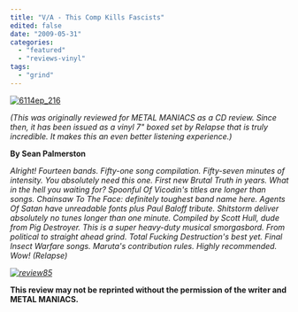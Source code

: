 ```yaml
---
title: "V/A - This Comp Kills Fascists"
edited: false
date: "2009-05-31"
categories:
  - "featured"
  - "reviews-vinyl"
tags:
  - "grind"
---
```


[![6114ep_216](http://www.hellbound.ca/wp-content/uploads/2009/05/6114ep_216.jpg "6114ep_216")](http://www.hellbound.ca/wp-content/uploads/2009/05/6114ep_216.jpg)

_(This was originally reviewed for METAL MANIACS as a CD review. Since then, it has been issued as a vinyl 7" boxed set by Relapse that is truly incredible. It makes this an even better listening experience.)_

**By Sean Palmerston**

_Alright! Fourteen bands. Fifty-one song compilation. Fifty-seven minutes of intensity. You absolutely need this one. First new Brutal Truth in years. What in the hell you waiting for? Spoonful Of Vicodin's titles are longer than songs. Chainsaw To The Face: definitely toughest band name here. Agents Of Satan have unreadable fonts plus Paul Baloff tribute. Shitstorm deliver absolutely no tunes longer than one minute. Compiled by Scott Hull, dude from Pig Destroyer. This is a super heavy-duty musical smorgasbord. From political to straight ahead grind. Total Fucking Destruction's best yet. Final Insect Warfare songs. Maruta's contribution rules. Highly recommended. Wow! (Relapse)_

_[![review85](http://www.hellbound.ca/wp-content/uploads/2009/05/review85.png "review85")](http://www.hellbound.ca/wp-content/uploads/2009/05/review85.png)_

__This review may not be reprinted without the permission of the writer and METAL MANIACS.__
